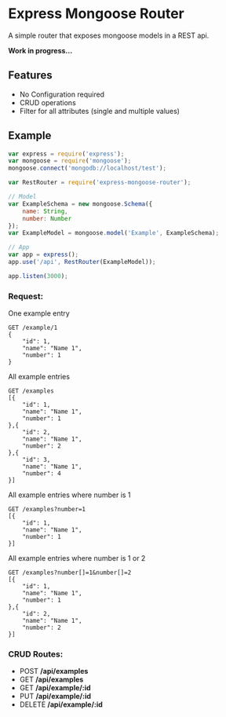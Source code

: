 # Express Mongoose Router

A simple router that exposes mongoose models in a REST api.

**Work in progress...**


## Features

* No Configuration required
* CRUD operations
* Filter for all attributes (single and multiple values)



## Example

```javascript
var express = require('express');
var mongoose = require('mongoose');
mongoose.connect('mongodb://localhost/test');

var RestRouter = require('express-mongoose-router');

// Model
var ExampleSchema = new mongoose.Schema({
    name: String,
    number: Number
});
var ExampleModel = mongoose.model('Example', ExampleSchema);

// App
var app = express();
app.use('/api', RestRouter(ExampleModel));

app.listen(3000);
```

### Request:

One example entry
```
GET /example/1
{
    "id": 1,
    "name": "Name 1",
    "number": 1
}
```

All example entries
```
GET /examples
[{
    "id": 1,
    "name": "Name 1",
    "number": 1
},{
    "id": 2,
    "name": "Name 1",
    "number": 2
},{
    "id": 3,
    "name": "Name 1",
    "number": 4
}]
```

All example entries where number is 1
```
GET /examples?number=1
[{
    "id": 1,
    "name": "Name 1",
    "number": 1
}]
```

All example entries where number is 1 or 2
```
GET /examples?number[]=1&number[]=2
[{
    "id": 1,
    "name": "Name 1",
    "number": 1
},{
    "id": 2,
    "name": "Name 1",
    "number": 2
}]
```

### CRUD Routes:

* POST **/api/examples**
* GET **/api/examples**
* GET **/api/example/:id**
* PUT **/api/example/:id**
* DELETE **/api/example/:id**
